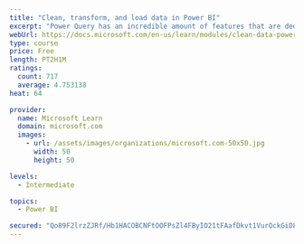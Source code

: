 ```yaml
---
title: "Clean, transform, and load data in Power BI"
excerpt: "Power Query has an incredible amount of features that are dedicated to helping you clean and prepare your data for analysis. You will learn how to simplify a complicated model, change data types, rename objects, and pivot data. You will also learn how to profile columns so that you know which columns have the valuable data that you’re seeking for deeper analytics."
webUrl: https://docs.microsoft.com/en-us/learn/modules/clean-data-power-bi/
type: course
price: Free
length: PT2H1M
ratings:
  count: 717
  average: 4.753138
heat: 64

provider:
  name: Microsoft Learn
  domain: microsoft.com
  images:
    - url: /assets/images/organizations/microsoft.com-50x50.jpg
      width: 50
      height: 50

levels:
  - Intermediate

topics:
  - Power BI

secured: "Qo89F2lrzZJRf/Hb1HACOBCNFtOOFPsZl4FByIO21tFAafDkvt1VurOckGiD8wNaCoKhnZ6vgAC/0plvoApFzGusrf7i5ZUDK9c/8z3HjIg14y50Qr+XAlGPuX1I3a09PCj15fGvNp1n7zS+/wadPxk5iLSVcj/AmGb0F0c/m/xibpcNQ1bvvz83Xa7z4+5jEjGe+2WqedWWNBoLoSmDrxZILcqsyM6kHptQTAvxc1tgZcBscVfw5k8+H82gbnzzBFpmjc2J7RsWDZ+WDOXDcxBKWSagDMOGuYRUvZZvMvqFoSOPSm1d1R60T6WvWHXPCN12PD1hDnsCcQvaTOfs5pjDKLnJx4ay68UNV6i3lNZnnwqqG4T0Uqo/ONNdeeR5fYDOdSA/JIO5rQh24MNiGT7bTik9+WHvqm86pjxUqgc=;h1exUpl0LX79pbPWLQBPNQ=="
---
```


